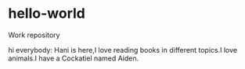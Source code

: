 # hello-world
Work repository

hi everybody:
Hani is here,I love reading books in different topics.I love animals.I have a Cockatiel named Aiden.
